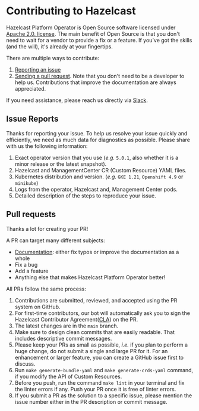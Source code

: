 # Contributing to Hazelcast

Hazelcast Platform Operator is Open Source software licensed under [Apache 2.0. license](LICENSE).
The main benefit of Open Source is that you don't need to wait for a vendor to provide a fix or a feature.
If you've got the skills (and the will), it's already at your fingertips.

There are multiple ways to contribute:

1. [Reporting an issue](#issue-reports)
2. [Sending a pull request](#pull-requests).
   Note that you don't need to be a developer to help us.
   Contributions that improve the documentation are always appreciated.

If you need assistance, please reach us directly via [Slack](https://slack.hazelcast.com/).

## Issue Reports

Thanks for reporting your issue.
To help us resolve your issue quickly and efficiently, we need as much data for diagnostics as possible.
Please share with us the following information:

1.	Exact operator version that you use (_e.g._ `5.0.1`, also whether it is a minor release or the latest snapshot).
2.	Hazelcast and ManagementCenter CR (Custom Resource) YAML files.
3.	Kubernetes distribution and version. (_e.g._ `GKE 1.21`, `Openshift 4.9` or `minikube`)
4.	Logs from the operator, Hazelcast and, Management Center pods.
5.	Detailed description of the steps to reproduce your issue.

## Pull requests

Thanks a lot for creating your PR!

A PR can target many different subjects:

* [Documentation](https://github.com/hazelcast/hazelcast-platform-operator-docs):
  either fix typos or improve the documentation as a whole
* Fix a bug
* Add a feature
* Anything else that makes Hazelcast Platform Operator better!

All PRs follow the same process:

1.	Contributions are submitted, reviewed, and accepted using the PR system on GitHub.
2.	For first-time contributors, our bot will automatically ask you to sign the Hazelcast Contributor Agreement([CLA](https://www.hazelcast.com/legal)) on the PR.
3.	The latest changes are in the `main` branch.
4.	Make sure to design clean commits that are easily readable. That includes descriptive commit messages.
5.  Please keep your PRs as small as possible, _i.e._ if you plan to perform a huge change, do not submit a single and large PR for it. For an enhancement or larger feature, you can create a GitHub issue first to discuss.
6.  Run `make generate-bundle-yaml` and `make generate-crds-yaml` command, if you modify the API of Custom Resources.
7.  Before you push, run the command `make lint` in your terminal and fix the linter errors if any. Push your PR once it is free of linter errors.
8.	If you submit a PR as the solution to a specific issue, please mention the issue number either in the PR description or commit message.